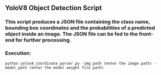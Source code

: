 ## YoloV8 Object Detection Script
### This script produces a JSON file containing the class name, bounding box coordinates and the probabilities of a predicted object inside an image. The JSON file can be fed to the front-end for further processing.

### Execution:
```python yolov8_coordinate_parser.py -img_path (enter the image path) -model_path (enter the model weight file path)```
